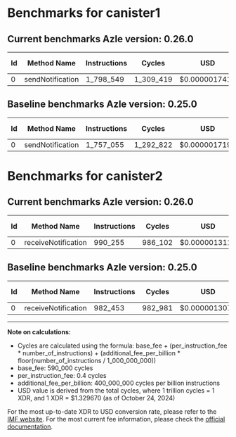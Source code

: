 # Benchmarks for canister1

## Current benchmarks Azle version: 0.26.0

| Id  | Method Name      | Instructions | Cycles    | USD           | USD/Million Calls | Change                           |
| --- | ---------------- | ------------ | --------- | ------------- | ----------------- | -------------------------------- |
| 0   | sendNotification | 1_798_549    | 1_309_419 | $0.0000017411 | $1.74             | <font color="red">+41_494</font> |

## Baseline benchmarks Azle version: 0.25.0

| Id  | Method Name      | Instructions | Cycles    | USD           | USD/Million Calls |
| --- | ---------------- | ------------ | --------- | ------------- | ----------------- |
| 0   | sendNotification | 1_757_055    | 1_292_822 | $0.0000017190 | $1.71             |

# Benchmarks for canister2

## Current benchmarks Azle version: 0.26.0

| Id  | Method Name         | Instructions | Cycles  | USD           | USD/Million Calls | Change                          |
| --- | ------------------- | ------------ | ------- | ------------- | ----------------- | ------------------------------- |
| 0   | receiveNotification | 990_255      | 986_102 | $0.0000013112 | $1.31             | <font color="red">+7_802</font> |

## Baseline benchmarks Azle version: 0.25.0

| Id  | Method Name         | Instructions | Cycles  | USD           | USD/Million Calls |
| --- | ------------------- | ------------ | ------- | ------------- | ----------------- |
| 0   | receiveNotification | 982_453      | 982_981 | $0.0000013070 | $1.30             |

---

**Note on calculations:**

- Cycles are calculated using the formula: base_fee + (per_instruction_fee \* number_of_instructions) + (additional_fee_per_billion \* floor(number_of_instructions / 1_000_000_000))
- base_fee: 590_000 cycles
- per_instruction_fee: 0.4 cycles
- additional_fee_per_billion: 400_000_000 cycles per billion instructions
- USD value is derived from the total cycles, where 1 trillion cycles = 1 XDR, and 1 XDR = $1.329670 (as of October 24, 2024)

For the most up-to-date XDR to USD conversion rate, please refer to the [IMF website](https://www.imf.org/external/np/fin/data/rms_sdrv.aspx).
For the most current fee information, please check the [official documentation](https://internetcomputer.org/docs/current/developer-docs/gas-cost#execution).
